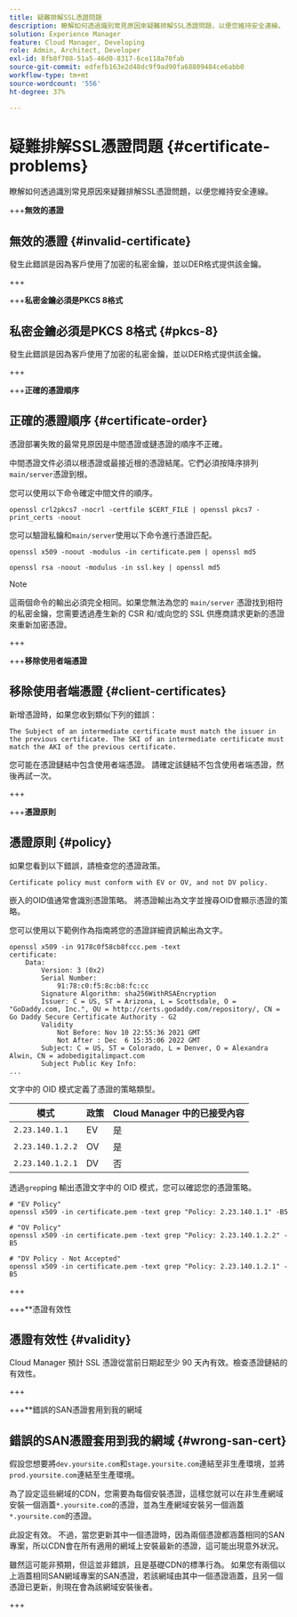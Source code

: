 ```yaml
---
title: 疑難排解SSL憑證問題
description: 瞭解如何透過識別常見原因來疑難排解SSL憑證問題，以便您維持安全連線。
solution: Experience Manager
feature: Cloud Manager, Developing
role: Admin, Architect, Developer
exl-id: 8fb8f708-51a5-46d0-8317-6ce118a70fab
source-git-commit: edfefb163e2d48dc9f9ad90fa68809484ce6abb0
workflow-type: tm+mt
source-wordcount: '556'
ht-degree: 37%

---
```


# 疑難排解SSL憑證問題 {#certificate-problems}

瞭解如何透過識別常見原因來疑難排解SSL憑證問題，以便您維持安全連線。

+++**無效的憑證**

## 無效的憑證 {#invalid-certificate}

發生此錯誤是因為客戶使用了加密的私密金鑰，並以DER格式提供該金鑰。

+++

+++**私密金鑰必須是PKCS 8格式**

## 私密金鑰必須是PKCS 8格式 {#pkcs-8}

發生此錯誤是因為客戶使用了加密的私密金鑰，並以DER格式提供該金鑰。

+++

+++**正確的憑證順序**

## 正確的憑證順序 {#certificate-order}

憑證部署失敗的最常見原因是中間憑證或鏈憑證的順序不正確。

中間憑證文件必須以根憑證或最接近根的憑證結尾。它們必須按降序排列`main/server`憑證到根。

您可以使用以下命令確定中間文件的順序。

```shell
openssl crl2pkcs7 -nocrl -certfile $CERT_FILE | openssl pkcs7 -print_certs -noout
```

您可以驗證私鑰和`main/server`使用以下命令進行憑證匹配。

```shell
openssl x509 -noout -modulus -in certificate.pem | openssl md5
```

```shell
openssl rsa -noout -modulus -in ssl.key | openssl md5
```

>[!NOTE]
>
>這兩個命令的輸出必須完全相同。如果您無法為您的 `main/server` 憑證找到相符的私密金鑰，您需要透過產生新的 CSR 和/或向您的 SSL 供應商請求更新的憑證來重新加密憑證。

+++

+++**移除使用者端憑證**

## 移除使用者端憑證 {#client-certificates}

新增憑證時，如果您收到類似下列的錯誤：

```text
The Subject of an intermediate certificate must match the issuer in the previous certificate. The SKI of an intermediate certificate must match the AKI of the previous certificate.
```

您可能在憑證鏈結中包含使用者端憑證。 請確定該鏈結不包含使用者端憑證，然後再試一次。

+++

+++**憑證原則**

## 憑證原則 {#policy}

如果您看到以下錯誤，請檢查您的憑證政策。

```text
Certificate policy must conform with EV or OV, and not DV policy.
```

嵌入的OID值通常會識別憑證策略。 將憑證輸出為文字並搜尋OID會顯示憑證的策略。

您可以使用以下範例作為指南將您的憑證詳細資訊輸出為文字。

```text
openssl x509 -in 9178c0f58cb8fccc.pem -text
certificate:
    Data:
        Version: 3 (0x2)
        Serial Number:
            91:78:c0:f5:8c:b8:fc:cc
        Signature Algorithm: sha256WithRSAEncryption
        Issuer: C = US, ST = Arizona, L = Scottsdale, O = "GoDaddy.com, Inc.", OU = http://certs.godaddy.com/repository/, CN = Go Daddy Secure Certificate Authority - G2
        Validity
            Not Before: Nov 10 22:55:36 2021 GMT
            Not After : Dec  6 15:35:06 2022 GMT
        Subject: C = US, ST = Colorado, L = Denver, O = Alexandra Alwin, CN = adobedigitalimpact.com
        Subject Public Key Info:
...
```

文字中的 OID 模式定義了憑證的策略類型。

| 模式 | 政策 | Cloud Manager 中的已接受內容 |
|---|---|---|
| `2.23.140.1.1` | EV | 是 |
| `2.23.140.1.2.2` | OV | 是 |
| `2.23.140.1.2.1` | DV | 否 |

透過`grep`ping 輸出憑證文字中的 OID 模式，您可以確認您的憑證策略。

```shell
# "EV Policy"
openssl x509 -in certificate.pem -text grep "Policy: 2.23.140.1.1" -B5

# "OV Policy"
openssl x509 -in certificate.pem -text grep "Policy: 2.23.140.1.2.2" -B5

# "DV Policy - Not Accepted"
openssl x509 -in certificate.pem -text grep "Policy: 2.23.140.1.2.1" -B5
```

+++

+++**憑證有效性

## 憑證有效性 {#validity}

Cloud Manager 預計 SSL 憑證從當前日期起至少 90 天內有效。檢查憑證鏈結的有效性。

+++

+++**錯誤的SAN憑證套用到我的網域

## 錯誤的SAN憑證套用到我的網域 {#wrong-san-cert}

假設您想要將`dev.yoursite.com`和`stage.yoursite.com`連結至非生產環境，並將`prod.yoursite.com`連結至生產環境。

為了設定這些網域的CDN，您需要為每個安裝憑證，這樣您就可以在非生產網域安裝一個涵蓋`*.yoursite.com`的憑證，並為生產網域安裝另一個涵蓋`*.yoursite.com`的憑證。

此設定有效。 不過，當您更新其中一個憑證時，因為兩個憑證都涵蓋相同的SAN專案，所以CDN會在所有適用的網域上安裝最新的憑證，這可能出現意外狀況。

雖然這可能非預期，但這並非錯誤，且是基礎CDN的標準行為。 如果您有兩個以上涵蓋相同SAN網域專案的SAN憑證，若該網域由其中一個憑證涵蓋，且另一個憑證已更新，則現在會為該網域安裝後者。

+++
